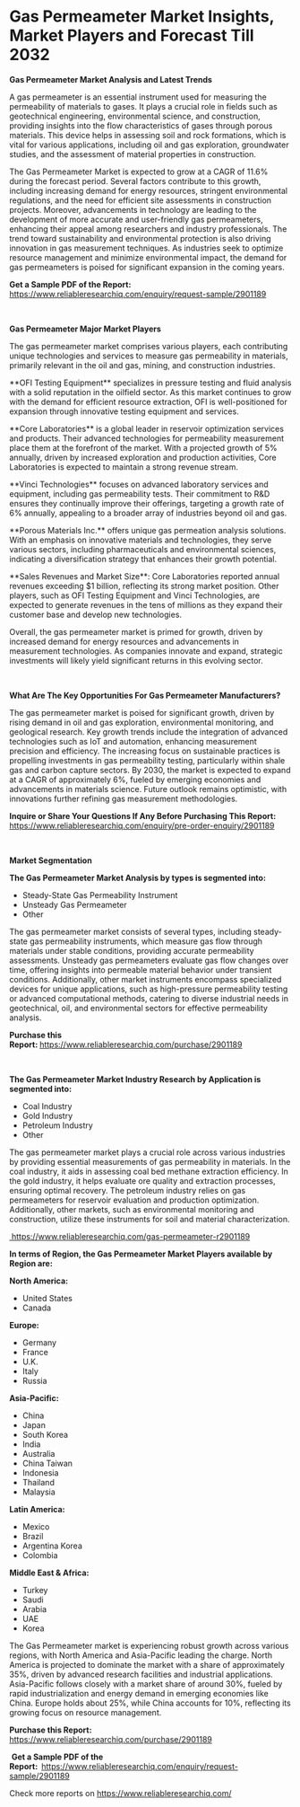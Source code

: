 <p><h1>Gas Permeameter Market Insights, Market Players and Forecast Till 2032</h1></p><p><strong>Gas Permeameter Market Analysis and Latest Trends</strong></p>
<p><p>A gas permeameter is an essential instrument used for measuring the permeability of materials to gases. It plays a crucial role in fields such as geotechnical engineering, environmental science, and construction, providing insights into the flow characteristics of gases through porous materials. This device helps in assessing soil and rock formations, which is vital for various applications, including oil and gas exploration, groundwater studies, and the assessment of material properties in construction.</p><p>The Gas Permeameter Market is expected to grow at a CAGR of 11.6% during the forecast period. Several factors contribute to this growth, including increasing demand for energy resources, stringent environmental regulations, and the need for efficient site assessments in construction projects. Moreover, advancements in technology are leading to the development of more accurate and user-friendly gas permeameters, enhancing their appeal among researchers and industry professionals. The trend toward sustainability and environmental protection is also driving innovation in gas measurement techniques. As industries seek to optimize resource management and minimize environmental impact, the demand for gas permeameters is poised for significant expansion in the coming years.</p></p>
<p><strong>Get a Sample PDF of the Report:&nbsp;</strong> <a href="https://www.reliableresearchiq.com/enquiry/request-sample/2901189?utm_campaign=2302&utm_medium=2&utm_source=Github&utm_content=ia&utm_term=16032025&utm_id=gas-permeameter">https://www.reliableresearchiq.com/enquiry/request-sample/2901189</a></p>
<p>&nbsp;</p>
<p><strong>Gas Permeameter Major Market Players</strong></p>
<p><p>The gas permeameter market comprises various players, each contributing unique technologies and services to measure gas permeability in materials, primarily relevant in the oil and gas, mining, and construction industries.</p><p>**OFI Testing Equipment** specializes in pressure testing and fluid analysis with a solid reputation in the oilfield sector. As this market continues to grow with the demand for efficient resource extraction, OFI is well-positioned for expansion through innovative testing equipment and services.</p><p>**Core Laboratories** is a global leader in reservoir optimization services and products. Their advanced technologies for permeability measurement place them at the forefront of the market. With a projected growth of 5% annually, driven by increased exploration and production activities, Core Laboratories is expected to maintain a strong revenue stream.</p><p>**Vinci Technologies** focuses on advanced laboratory services and equipment, including gas permeability tests. Their commitment to R&D ensures they continually improve their offerings, targeting a growth rate of 6% annually, appealing to a broader array of industries beyond oil and gas.</p><p>**Porous Materials Inc.** offers unique gas permeation analysis solutions. With an emphasis on innovative materials and technologies, they serve various sectors, including pharmaceuticals and environmental sciences, indicating a diversification strategy that enhances their growth potential.</p><p>**Sales Revenues and Market Size**: Core Laboratories reported annual revenues exceeding $1 billion, reflecting its strong market position. Other players, such as OFI Testing Equipment and Vinci Technologies, are expected to generate revenues in the tens of millions as they expand their customer base and develop new technologies.</p><p>Overall, the gas permeameter market is primed for growth, driven by increased demand for energy resources and advancements in measurement technologies. As companies innovate and expand, strategic investments will likely yield significant returns in this evolving sector.</p></p>
<p>&nbsp;</p>
<p><strong>What Are The Key Opportunities For Gas Permeameter Manufacturers?</strong></p>
<p><p>The gas permeameter market is poised for significant growth, driven by rising demand in oil and gas exploration, environmental monitoring, and geological research. Key growth trends include the integration of advanced technologies such as IoT and automation, enhancing measurement precision and efficiency. The increasing focus on sustainable practices is propelling investments in gas permeability testing, particularly within shale gas and carbon capture sectors. By 2030, the market is expected to expand at a CAGR of approximately 6%, fueled by emerging economies and advancements in materials science. Future outlook remains optimistic, with innovations further refining gas measurement methodologies.</p></p>
<p><strong>Inquire or Share Your Questions If Any Before Purchasing This Report:</strong> <a href="https://www.reliableresearchiq.com/enquiry/pre-order-enquiry/2901189?utm_campaign=2302&utm_medium=2&utm_source=Github&utm_content=ia&utm_term=16032025&utm_id=gas-permeameter">https://www.reliableresearchiq.com/enquiry/pre-order-enquiry/2901189</a></p>
<p>&nbsp;</p>
<p><strong>Market Segmentation</strong></p>
<p><strong>The Gas Permeameter Market Analysis by types is segmented into:</strong></p>
<p><ul><li>Steady-State Gas Permeability Instrument</li><li>Unsteady Gas Permeameter</li><li>Other</li></ul></p>
<p><p>The gas permeameter market consists of several types, including steady-state gas permeability instruments, which measure gas flow through materials under stable conditions, providing accurate permeability assessments. Unsteady gas permeameters evaluate gas flow changes over time, offering insights into permeable material behavior under transient conditions. Additionally, other market instruments encompass specialized devices for unique applications, such as high-pressure permeability testing or advanced computational methods, catering to diverse industrial needs in geotechnical, oil, and environmental sectors for effective permeability analysis.</p></p>
<p><strong>Purchase this Report:&nbsp;</strong><a href="https://www.reliableresearchiq.com/purchase/2901189?utm_campaign=2302&utm_medium=2&utm_source=Github&utm_content=ia&utm_term=16032025&utm_id=gas-permeameter">https://www.reliableresearchiq.com/purchase/2901189</a></p>
<p>&nbsp;</p>
<p><strong>The Gas Permeameter Market Industry Research by Application is segmented into:</strong></p>
<p><ul><li>Coal Industry</li><li>Gold Industry</li><li>Petroleum Industry</li><li>Other</li></ul></p>
<p><p>The gas permeameter market plays a crucial role across various industries by providing essential measurements of gas permeability in materials. In the coal industry, it aids in assessing coal bed methane extraction efficiency. In the gold industry, it helps evaluate ore quality and extraction processes, ensuring optimal recovery. The petroleum industry relies on gas permeameters for reservoir evaluation and production optimization. Additionally, other markets, such as environmental monitoring and construction, utilize these instruments for soil and material characterization.</p></p>
<p><a href="https://www.reliableresearchiq.com/gas-permeameter-r2901189?utm_campaign=2302&utm_medium=2&utm_source=Github&utm_content=ia&utm_term=16032025&utm_id=gas-permeameter">&nbsp;https://www.reliableresearchiq.com/gas-permeameter-r2901189</a></p>
<p><strong>In terms of Region, the Gas Permeameter Market Players available by Region are:</strong></p>
<p>
    <p> <strong> North America: </strong>
        <ul>
            <li>United States</li>
            <li>Canada</li>
        </ul>
        </p> 
    <p> <strong> Europe: </strong>
        <ul>
            <li>Germany</li>
            <li>France</li>
            <li>U.K.</li>
            <li>Italy</li>
            <li>Russia</li>
        </ul>
        </p> 
    <p> <strong> Asia-Pacific: </strong>
        <ul>
            <li>China</li>
            <li>Japan</li>
            <li>South Korea</li>
            <li>India</li>
            <li>Australia</li>
            <li>China Taiwan</li>
            <li>Indonesia</li>
            <li>Thailand</li>
            <li>Malaysia</li>
        </ul>
        </p> 
    <p> <strong> Latin America: </strong>
        <ul>
            <li>Mexico</li>
            <li>Brazil</li>
            <li>Argentina Korea</li>
            <li>Colombia</li>
        </ul>
        </p> 
    <p> <strong> Middle East & Africa: </strong>
        <ul>
            <li>Turkey</li>
            <li>Saudi</li>
            <li>Arabia</li>
            <li>UAE</li>
            <li>Korea</li>
        </ul>
    </p>
    </p>
<p><p>The Gas Permeameter market is experiencing robust growth across various regions, with North America and Asia-Pacific leading the charge. North America is projected to dominate the market with a share of approximately 35%, driven by advanced research facilities and industrial applications. Asia-Pacific follows closely with a market share of around 30%, fueled by rapid industrialization and energy demand in emerging economies like China. Europe holds about 25%, while China accounts for 10%, reflecting its growing focus on resource management.</p></p>
<p><strong>Purchase this Report: </strong><a href="https://www.reliableresearchiq.com/purchase/2901189?utm_campaign=2302&utm_medium=2&utm_source=Github&utm_content=ia&utm_term=16032025&utm_id=gas-permeameter">https://www.reliableresearchiq.com/purchase/2901189</a></p>
<p>&nbsp;<strong>Get a Sample PDF of the Report:&nbsp;&nbsp;</strong><a href="https://www.reliableresearchiq.com/enquiry/request-sample/2901189?utm_campaign=2302&utm_medium=2&utm_source=Github&utm_content=ia&utm_term=16032025&utm_id=gas-permeameter">https://www.reliableresearchiq.com/enquiry/request-sample/2901189</a></p>
<p><strong></strong></p>
<p>Check more reports on <a href="https://www.reliableresearchiq.com/?utm_campaign=2302&utm_medium=2&utm_source=Github&utm_content=ia&utm_term=16032025&utm_id=gas-permeameter">https://www.reliableresearchiq.com/</a></p>